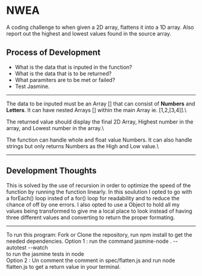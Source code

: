 # NWEA
A coding challenge to when given a 2D array, flattens it into a 1D array.  Also report out the highest and lowest values found in the source array.

## Process of Development
* What is the data that is inputed in the function?
* What is the data that is to be returned?
* What paramiters are to be met or failed?
* Test Jasmine.

***

The data to be inputed must be an Array [] that can consist of **Numbers** and **Letters**. It can have nested Arrays [] within the main Array ie. [1,2,[3,4]].\

The returned value should display the final 2D Array, Highest number in the array, and Lowest number in the array.\

The function can handle whole and float value Numbers. It can also handle strings but only returns Numbers as the High and Low value.\

***

## Development Thoughts

This is solved by the use of recursion in order to optimize the speed of the function by running the function linearly. In this soulution I opted to go with a forEach() loop insted of a for() loop for readability and to reduce the chance of off by one errors. I also opted to use a Object to hold all my values being transformed to give me a local place to look instead of having three different values and converting to return the proper formating. 

***
To run this program: Fork or Clone the repository, run npm install to get the needed dependencies.
Option 1 : run the command jasmine-node .  --autotest --watch\
  to run the jasmine tests in node\
Option 2 : Un comment the comment in spec/flatten.js and run node flatten.js to get a return value in your terminal. 
